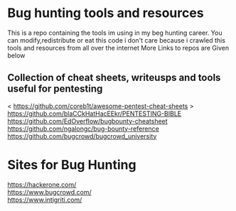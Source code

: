 # Bug hunting tools and resources
This is a repo containing the tools im using in my beg hunting career.
You can modify,redistribute or eat this code i don't care because i crawled this tools and resources from all over the internet
More Links to repos are Given below
## Collection of cheat sheets, writeusps and tools useful for pentesting
< https://github.com/coreb1t/awesome-pentest-cheat-sheets >
https://github.com/blaCCkHatHacEEkr/PENTESTING-BIBLE  
https://github.com/EdOverflow/bugbounty-cheatsheet  
https://github.com/ngalongc/bug-bounty-reference  
https://github.com/bugcrowd/bugcrowd_university  

# Sites for Bug Hunting
https://hackerone.com/  
https://www.bugcrowd.com/  
https://www.intigriti.com/  
